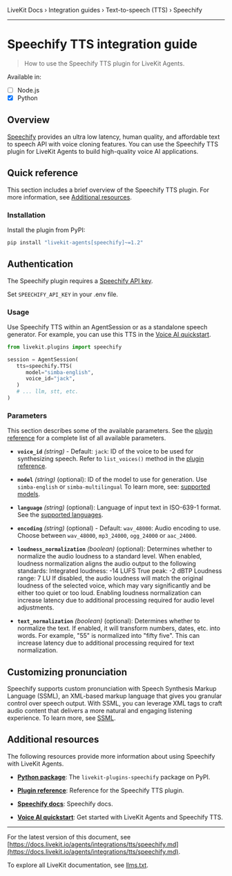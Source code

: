 LiveKit Docs › Integration guides › Text-to-speech (TTS) › Speechify

---

# Speechify TTS integration guide

> How to use the Speechify TTS plugin for LiveKit Agents.

Available in:
- [ ] Node.js
- [x] Python

## Overview

[Speechify](https://speechify.com) provides an ultra low latency, human quality, and affordable text to speech API with voice cloning features. You can use the Speechify TTS plugin for LiveKit Agents to build high-quality voice AI applications.

## Quick reference

This section includes a brief overview of the Speechify TTS plugin. For more information, see [Additional resources](#additional-resources).

### Installation

Install the plugin from PyPI:

```bash
pip install "livekit-agents[speechify]~=1.2"

```

## Authentication

The Speechify plugin requires a [Speechify API key](https://console.sws.speechify.com).

Set `SPEECHIFY_API_KEY` in your .env file.

### Usage

Use Speechify TTS within an AgentSession or as a standalone speech generator. For example, you can use this TTS in the [Voice AI quickstart](https://docs.livekit.io/agents/start/voice-ai.md).

```python
from livekit.plugins import speechify

session = AgentSession(
   tts=speechify.TTS(
      model="simba-english",
      voice_id="jack",
   )
   # ... llm, stt, etc.
)

```

### Parameters

This section describes some of the available parameters. See the [plugin reference](https://docs.livekit.io/reference/python/v1/livekit/plugins/speechify/index.html.md#livekit.plugins.speechify.TTS) for a complete list of all available parameters.

- **`voice_id`** _(string)_ - Default: `jack`: ID of the voice to be used for synthesizing speech. Refer to `list_voices()` method in the [plugin reference](https://docs.livekit.io/reference/python/v1/livekit/plugins/speechify/index.html.md#livekit.plugins.speechify.TTS.list_voices).

- **`model`** _(string)_ (optional): ID of the model to use for generation. Use `simba-english` or `simba-multilingual` To learn more, see: [supported models](https://docs.sws.speechify.com/v1/docs/get-started/models).

- **`language`** _(string)_ (optional): Language of input text in ISO-639-1 format. See the [supported languages](https://docs.sws.speechify.com/v1/docs/features/language-support).

- **`encoding`** _(string)_ (optional) - Default: `wav_48000`: Audio encoding to use. Choose between `wav_48000`, `mp3_24000`, `ogg_24000` or `aac_24000`.

- **`loudness_normalization`** _(boolean)_ (optional): Determines whether to normalize the audio loudness to a standard level. When enabled, loudness normalization aligns the audio output to the following standards: Integrated loudness: -14 LUFS True peak: -2 dBTP Loudness range: 7 LU If disabled, the audio loudness will match the original loudness of the selected voice, which may vary significantly and be either too quiet or too loud. Enabling loudness normalization can increase latency due to additional processing required for audio level adjustments.

- **`text_normalization`** _(boolean)_ (optional): Determines whether to normalize the text. If enabled, it will transform numbers, dates, etc. into words. For example, "55" is normalized into "fifty five". This can increase latency due to additional processing required for text normalization.

## Customizing pronunciation

Speechify supports custom pronunciation with Speech Synthesis Markup Language (SSML), an XML-based markup language that gives you granular control over speech output. With SSML, you can leverage XML tags to craft audio content that delivers a more natural and engaging listening experience. To learn more, see [SSML](https://docs.sws.speechify.com/v1/docs/features/ssml).

## Additional resources

The following resources provide more information about using Speechify with LiveKit Agents.

- **[Python package](https://pypi.org/project/livekit-plugins-speechify/)**: The `livekit-plugins-speechify` package on PyPI.

- **[Plugin reference](https://docs.livekit.io/reference/python/v1/livekit/plugins/speechify/index.html.md#livekit.plugins.speechify.TTS)**: Reference for the Speechify TTS plugin.

- **[Speechify docs](https://docs.sws.speechify.com/v1/docs)**: Speechify docs.

- **[Voice AI quickstart](https://docs.livekit.io/agents/start/voice-ai.md)**: Get started with LiveKit Agents and Speechify TTS.

---


For the latest version of this document, see [https://docs.livekit.io/agents/integrations/tts/speechify.md](https://docs.livekit.io/agents/integrations/tts/speechify.md).

To explore all LiveKit documentation, see [llms.txt](https://docs.livekit.io/llms.txt).